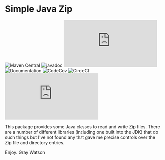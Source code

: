 Simple Java Zip
===============

![Maven Central](https://mvnrepository.com/artifact/com.j256.simplelogging/simplezip/latest)
![javadoc](https://javadoc.io/doc/com.j256.simplezip/simplezip)
![ChangeLog](https://github.com/j256/simplezip/blob/master/src/main/javadoc/doc-files/changelog.txt)
![Documentation](https://htmlpreview.github.io/?https://github.com/j256/simplezip/blob/master/src/main/javadoc/doc-files/simplezip.html)
![CodeCov](https://codecov.io/github/j256/simplezip/) ![CircleCI](https://circleci.com/gh/j256/simplezip)
![GitHub License](https://github.com/j256/simplezip/blob/master/LICENSE.txt)

This package provides some Java classes to read and write Zip files.  There are a number of different libraries
(including one built into the JDK) that do such things but I've not found any that gave me precise controls over the Zip
file and directory entries.

Enjoy.  Gray Watson
